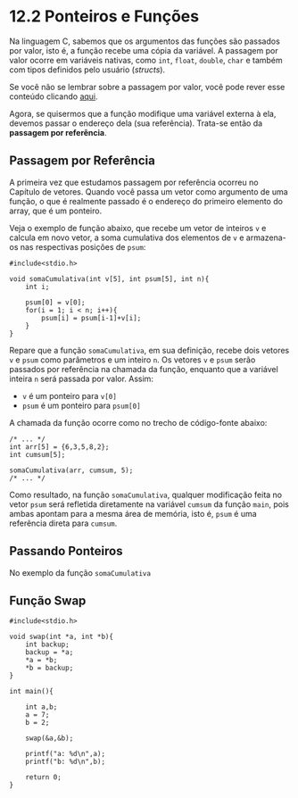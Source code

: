 # 12.2 Ponteiros e Funções

Na linguagem C, sabemos que os argumentos das funções são passados por valor, isto é, a função recebe uma cópia da variável. A passagem por valor ocorre em variáveis nativas, como ```int```, ```float```, ```double```, ```char``` e também com tipos definidos pelo usuário (*structs*).

Se você não se lembrar sobre a passagem por valor, você pode rever esse conteúdo clicando [aqui](https://github.com/viniciusrpb/cic0004_apc_engcomp/blob/main/funcoes/estrutura.md).

Agora, se quisermos que a função modifique uma variável externa à ela, devemos passar o endereço dela (sua referência). Trata-se então da **passagem por referência**.

## Passagem por Referência

A primeira vez que estudamos passagem por referência ocorreu no Capítulo de vetores. Quando você passa um vetor como argumento de uma função, o que é realmente passado é o endereço do primeiro elemento do array, que é um ponteiro.

Veja o exemplo de função abaixo, que recebe um vetor de inteiros ```v``` e calcula em novo vetor, a soma cumulativa dos elementos de ```v``` e armazena-os nas respectivas posições de ```psum```:

```
#include<stdio.h>

void somaCumulativa(int v[5], int psum[5], int n){
    int i;

    psum[0] = v[0];
    for(i = 1; i < n; i++){
        psum[i] = psum[i-1]+v[i];
    }
}
```

Repare que a função ```somaCumulativa```, em sua definição, recebe dois vetores ```v``` e ```psum``` como parâmetros e um inteiro ```n```. Os vetores ```v``` e ```psum``` serão passados por referência na chamada da função, enquanto que a variável inteira ```n``` será passada por valor. Assim:

- ```v``` é um ponteiro para ```v[0]```<br>
- ```psum``` é um ponteiro para ```psum[0]```

A chamada da função ocorre como no trecho de código-fonte abaixo:

```
/* ... */
int arr[5] = {6,3,5,8,2};
int cumsum[5];

somaCumulativa(arr, cumsum, 5);
/* ... */
```

Como resultado, na função ```somaCumulativa```, qualquer modificação feita no vetor ```psum``` será refletida diretamente na variável ```cumsum``` da função ```main```, pois ambas apontam para a mesma área de memória, isto é, ```psum``` é uma referência direta para ```cumsum```.

## Passando Ponteiros

No exemplo da função ```somaCumulativa```

## Função Swap



```
#include<stdio.h>

void swap(int *a, int *b){
    int backup;
    backup = *a;
    *a = *b;
    *b = backup;
}

int main(){

    int a,b;
    a = 7;
    b = 2;

    swap(&a,&b);

    printf("a: %d\n",a);
    printf("b: %d\n",b);

    return 0;
}
```
